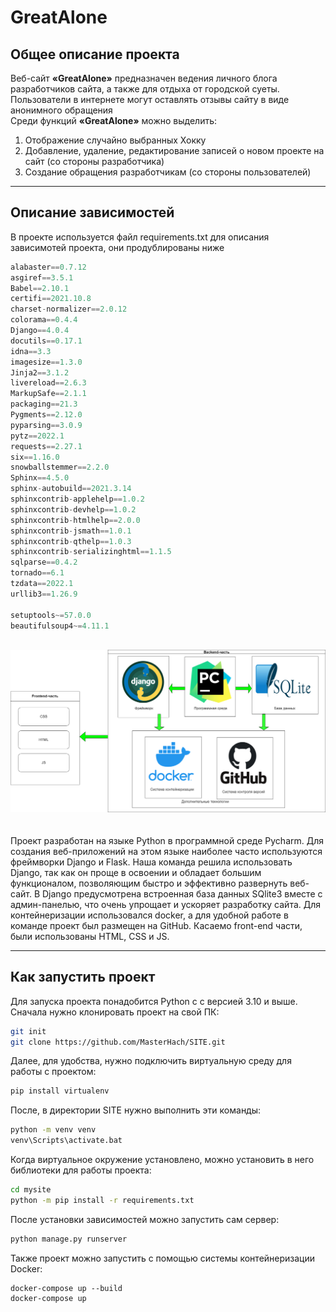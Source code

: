 
# GreatAlone
## Общее описание проекта
Веб-сайт **«GreatAlone»** предназначен ведения личного блога разработчиков сайта, а также для отдыха от городской суеты.
Пользователи в интернете могут оставлять отзывы сайту в виде анонимного обращения<br>
Среди функций **«GreatAlone»** можно выделить:
1. Отображение случайно выбранных Хокку
2. Добавление, удаление, редактирование записей о новом проекте на сайт (со стороны разработчика)
3. Создание обращения разработчикам (со стороны пользователей)

---

## Описание зависимостей
В проекте используется файл requirements.txt для описания зависимотей проекта, они продублированы ниже<br>
```groovy
alabaster==0.7.12
asgiref==3.5.1
Babel==2.10.1
certifi==2021.10.8
charset-normalizer==2.0.12
colorama==0.4.4
Django==4.0.4
docutils==0.17.1
idna==3.3
imagesize==1.3.0
Jinja2==3.1.2
livereload==2.6.3
MarkupSafe==2.1.1
packaging==21.3
Pygments==2.12.0
pyparsing==3.0.9
pytz==2022.1
requests==2.27.1
six==1.16.0
snowballstemmer==2.2.0
Sphinx==4.5.0
sphinx-autobuild==2021.3.14
sphinxcontrib-applehelp==1.0.2
sphinxcontrib-devhelp==1.0.2
sphinxcontrib-htmlhelp==2.0.0
sphinxcontrib-jsmath==1.0.1
sphinxcontrib-qthelp==1.0.3
sphinxcontrib-serializinghtml==1.1.5
sqlparse==0.4.2
tornado==6.1
tzdata==2022.1
urllib3==1.26.9

setuptools~=57.0.0
beautifulsoup4~=4.11.1
```
<br>
<a href="https://github.com/worldbeater/dta">
  <img src="стек (1).png">
</a>
<br>
<br><br>
Проект разработан на языке Python в программной среде Pycharm. Для создания веб-приложений на этом языке наиболее часто используются фреймворки Django и Flask.
Наша команда решила использовать Django, так как он проще в освоении и обладает большим функционалом, позволяющим быстро и эффективно развернуть веб-сайт.
В Django предусмотрена встроенная база данных SQlite3 вместе с админ-панелью, что очень упрощает и ускоряет разработку сайта. Для контейнеризации использовался docker,
а для удобной работе в команде проект был размещен на GitHub. Касаемо front-end части, были использованы HTML, CSS и JS.

---

## Как запустить проект
Для запуска проекта понадобится Python с с версией 3.10 и выше. Сначала нужно клонировать проект на свой ПК:
```bash
git init
git clone https://github.com/MasterHach/SITE.git
```
Далее, для удобства, нужно подключить виртуальную среду для работы с проектом:
```bash
pip install virtualenv
```
После, в директории SITE нужно выполнить эти команды:
```bash
python -m venv venv
venv\Scripts\activate.bat
```
Когда виртуальное окружение установлено, можно установить в него библиотеки для работы проекта:
```bash
cd mysite
python -m pip install -r requirements.txt
```
После установки зависимостей можно запустить сам сервер:
```bash
python manage.py runserver
```
Также проект можно запустить с помощью системы контейнеризации Docker:
```docker
docker-compose up --build
docker-compose up
```
